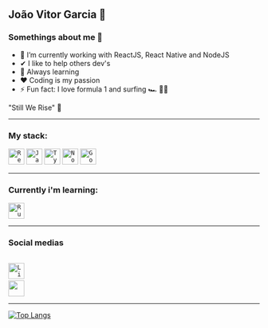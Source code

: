 ## João Vitor Garcia 👋

### Somethings about me 👦

- 📘 I’m currently working with ReactJS, React Native and NodeJS
- ✔ I like to help others dev's
- 💎 Always learning 
- ❤ Coding is my passion 
- ⚡ Fun fact: I love formula 1 and surfing 🏎 🏄🏽


"Still We Rise" 💜


--------------------------------------------------------------------------------------------------------

### My stack:

<code><img height="32" src="https://cdn4.iconfinder.com/data/icons/logos-3/600/React.js_logo-512.png" alt="ReactJS"/></code>
<code><img height="32" src="https://www.freepnglogos.com/uploads/javascript-png/javascript-vector-logo-yellow-png-transparent-javascript-vector-12.png" alt="JavaScript"/></code>
<code><img height="32" src="https://cdn.iconscout.com/icon/free/png-512/typescript-1174965.png" alt="TypeScript"/></code>
<code><img height="32" src="https://cdn4.iconfinder.com/data/icons/logos-and-brands/512/233_Node_Js_logo-512.png" alt="NodeJS" /></code>
<code><img height="32" src="https://go.dev/blog/go-brand/Go-Logo/SVG/Go-Logo_Blue.svg" alt="Golang"/></code>

--------------------------------------------------------------------------------------------------------

### Currently i'm learning:

<code><img height="32" src="https://cdn.icon-icons.com/icons2/2699/PNG/512/rust_lang_logo_icon_169776.png" alt="Rust"/></code>

--------------------------------------------------------------------------------------------------------


### Social medias 

<code><a href="https://www.linkedin.com/in/jo%C3%A3o-vitor-garcia-89bba81b1/"> <img height="32" src="https://cdn2.iconfinder.com/data/icons/social-media-applications/64/social_media_applications_14-linkedin-256.png" alt="LinkedIn"/></a></code>
<code><a href="https://www.instagram.com/joaov_d3v/"> <img height="32" src="https://cdn2.iconfinder.com/data/icons/social-media-2285/512/1_Instagram_colored_svg_1-256.png"/> </a></code>

---------------------------------------------------------------------------------------------------------

[![Top Langs](https://github-readme-stats.vercel.app/api/top-langs/?username=joao-garcia404&layout=compact)](https://github.com/joao-garcia404/github-readme-stats)

